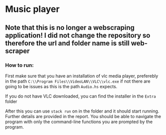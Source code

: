 # Music player

## Note that this is no longer a webscraping application! I did not change the repository so therefore the url and folder name is still web-scraper

### How to run:
First make sure that you have an installation of vlc media player, preferebly in the path `C:\\Program Files\\VideoLAN\\VLC\\vlc.exe` if not there are going to be issues as this is the path `Audio.hs` expects.

If you do not have VLC downloaded, you can find the installer in the `Extra` folder

After this you can use `stack run` on in the folder and it should start running. Further details are provided in the report. You should be able to navigate the program with only the command-line functions you are prompted by the program.